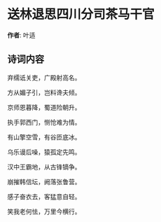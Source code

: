 # 送林退思四川分司茶马干官

**作者**: 叶适

## 诗词内容

弃𦈡诋关吏，广殿射高名。

方从媚子引，岂料谗夫倾。

京师恩暮降，蜀道险朝升。

执手郭西门，恻怆难为情。

有山擎空雪，有谷匝底冰。

乌乐谩后噪，猿孤定先鸣。

汉中王霸地，从古锋镝争。

崩摧韩信坛，阙落张鲁营。

感子奋衣去，客猛意自轻。

笑我老何怯，万里今横行。

